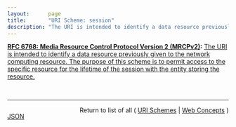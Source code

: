 ```yaml
---
layout:      page
title:       "URI Scheme: session"
description: "The URI is intended to identify a data resource previously given to the network computing resource. The purpose of this scheme is to permit access to the specific resource for the lifetime of the session with the entity storing the resource."
---
```


**[RFC 6768: Media Resource Control Protocol Version 2 (MRCPv2)](/specs/IETF/RFC/6768 "The Media Resource Control Protocol Version 2 (MRCPv2) allows client hosts to control media service resources such as speech synthesizers, recognizers, verifiers, and identifiers residing in servers on the network. MRCPv2 is not a &#34;stand-alone&#34; protocol -- it relies on other protocols, such as the Session Initiation Protocol (SIP), to coordinate MRCPv2 clients and servers and manage sessions between them, and the Session Description Protocol (SDP) to describe, discover, and exchange capabilities. It also depends on SIP and SDP to establish the media sessions and associated parameters between the media source or sink and the media server. Once this is done, the MRCPv2 exchange operates over the control session established above, allowing the client to control the media processing resources on the speech resource server."):** [The URI is intended to identify a data resource previously given to the network computing resource. The purpose of this scheme is to permit access to the specific resource for the lifetime of the session with the entity storing the resource.](http://tools.ietf.org/html/rfc6787#section-13.6 "Read documentation for URI Scheme &#34;session&#34;")

<br/>
<hr/>

<p style="float : left"><a href="session.json" title="JSON representing this particular Web Concept">JSON</a></p>
<p style="text-align: right">Return to list of all ( <a href="../uri-schemes">URI Schemes</a> | <a href="../">Web Concepts</a> )</p>
